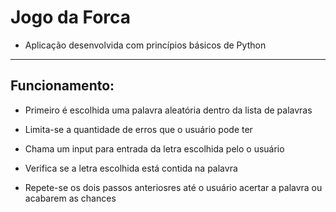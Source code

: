 
# Jogo da Forca

- Aplicação desenvolvida com princípios básicos de Python

---

## Funcionamento:

- Primeiro é escolhida uma palavra aleatória dentro 
da lista de palavras

- Limita-se a quantidade de erros que o usuário pode ter

- Chama um input para entrada da letra escolhida pelo o usuário

- Verifica se a letra escolhida está contida na palavra

- Repete-se os dois passos anteriosres até o usuário acertar a palavra ou acabarem as chances
